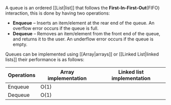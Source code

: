 A queue is an ordered [[List|list]] that follows the **First-In-First-Out**(FIFO)  interaction, this is done by having two operations:
- **Enqueue** – Inserts an item/element at the rear end of the queue. An overflow error occurs if the queue is full.
- **Dequeue** – Removes an item/element from the front end of the queue, and returns it to the user. An underflow error occurs if the queue is empty.

Queues can be implemented using [[Array|arrays]] or [[Linked List|linked lists]] their performance is as follows:

| Operations | Array implementation | Linked list implementation |
| ---------- | -------------------- | -------------------------- |
| Enqueue    | O(1)                 |                            |
| Dequeue    | O(1)                 |                            |
